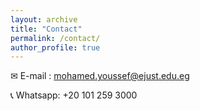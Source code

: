 ```yaml
---
layout: archive
title: "Contact"
permalink: /contact/
author_profile: true
---
```




✉ E-mail : mohamed.youssef@ejust.edu.eg

📞 Whatsapp: +20 101 259 3000


